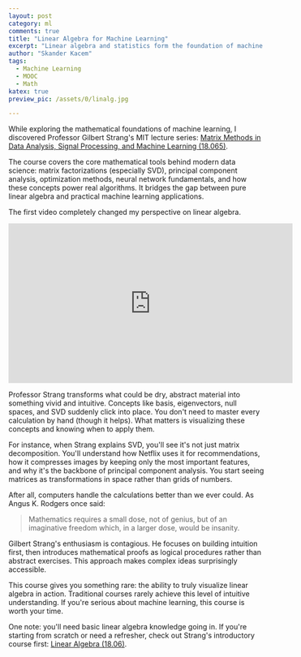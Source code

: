 ```yaml
---
layout: post
category: ml
comments: true
title: "Linear Algebra for Machine Learning"
excerpt: "Linear algebra and statistics form the foundation of machine learning. When you understand these topics, you gain insight into how algorithms actually work, and you can even create your own."
author: "Skander Kacem"
tags: 
  - Machine Learning 
  - MOOC
  - Math
katex: true
preview_pic: /assets/0/linalg.jpg

---
```


While exploring the mathematical foundations of machine learning, I discovered Professor Gilbert Strang's MIT lecture series: [Matrix Methods in Data Analysis, Signal Processing, and Machine Learning (18.065)](https://ocw.mit.edu/courses/mathematics/18-065-matrix-methods-in-data-analysis-signal-processing-and-machine-learning-spring-2018/).

The course covers the core mathematical tools behind modern data science: matrix factorizations (especially SVD), principal component analysis, optimization methods, neural network fundamentals, and how these concepts power real algorithms. It bridges the gap between pure linear algebra and practical machine learning applications.

The first video completely changed my perspective on linear algebra.

<iframe width="560" height="315" src="https://www.youtube.com/embed/YiqIkSHSmyc" frameborder="0" alt="Matrix Methods in Data Analysis by Professor Gilbert Strang"  allowfullscreen></iframe>

Professor Strang transforms what could be dry, abstract material into something vivid and intuitive. Concepts like basis, eigenvectors, null spaces, and SVD suddenly click into place. You don't need to master every calculation by hand (though it helps). What matters is visualizing these concepts and knowing when to apply them.

For instance, when Strang explains SVD, you'll see it's not just matrix decomposition. You'll understand how Netflix uses it for recommendations, how it compresses images by keeping only the most important features, and why it's the backbone of principal component analysis. You start seeing matrices as transformations in space rather than grids of numbers.

After all, computers handle the calculations better than we ever could. As Angus K. Rodgers once said:
> Mathematics requires a small dose, not of genius, but of an imaginative freedom which, in a larger dose, would be insanity.

Gilbert Strang's enthusiasm is contagious. He focuses on building intuition first, then introduces mathematical proofs as logical procedures rather than abstract exercises. This approach makes complex ideas surprisingly accessible.

This course gives you something rare: the ability to truly visualize linear algebra in action. Traditional courses rarely achieve this level of intuitive understanding. If you're serious about machine learning, this course is worth your time.

One note: you'll need basic linear algebra knowledge going in. If you're starting from scratch or need a refresher, check out Strang's introductory course first: [Linear Algebra (18.06)](https://ocw.mit.edu/courses/mathematics/18-06-linear-algebra-spring-2010/video-lectures/).
